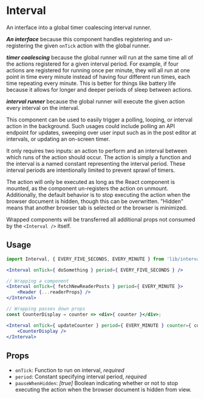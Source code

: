# Interval

An interface into a global timer coalescing interval runner.

_**An interface**_ because this component handles registering and un-registering the given `onTick` action with the global runner.

_**timer coalescing**_ because the global runner will run at the same time all of the actions registered for a given interval period. For example, if four actions are registered for running once per minute, they will all run at one point in time every minute instead of having four different run times, each time repeating every minute. This is better for things like battery life because it allows for longer and deeper periods of sleep between actions.

_**interval runner**_ because the global runner will execute the given action every interval on the interval.

This component can be used to easily trigger a polling, looping, or interval action in the background. Such usages could include polling an API endpoint for updates, sweeping over user input such as in the post editor at intervals, or updating an on-screen timer.

It only requires two inputs: an action to perform and an interval between which runs of the action should occur. The action is simply a function and the interval is a named constant representing the interval period. These interval periods are intentionally limited to prevent sprawl of timers.

The action will only be executed as long as the React component is mounted, as the component un-registers the action on unmount. Additionally, the default behavior is to stop executing the action when the browser document is hidden, though this can be overwritten. "Hidden" means that another browser tab is selected or the browser is minimized.

Wrapped components will be transferred all additional props not consumed by the `<Interval />` itself.

## Usage

```jsx
import Interval, { EVERY_FIVE_SECONDS, EVERY_MINUTE } from 'lib/interval';

<Interval onTick={ doSomething } period={ EVERY_FIVE_SECONDS } />

// Wrapping a component
<Interval onTick={ fetchNewReaderPosts } period={ EVERY_MINUTE }>
	<Reader {...readerProps} />
</Interval>

// Wrapping passes down props
const CounterDisplay = counter => <div>{ counter }</div>;

<Interval onTick={ updateCounter } period={ EVERY_MINUTE } counter={ counter }>
	<CounterDisplay />
</Interval>
```

## Props

 - `onTick`: Function to run on interval, _required_
 - `period`: Constant specifying interval period, _required_
 - `pauseWhenHidden`: _[true]_ Boolean indicating whether or not to stop executing the action when the browser document is hidden from view.